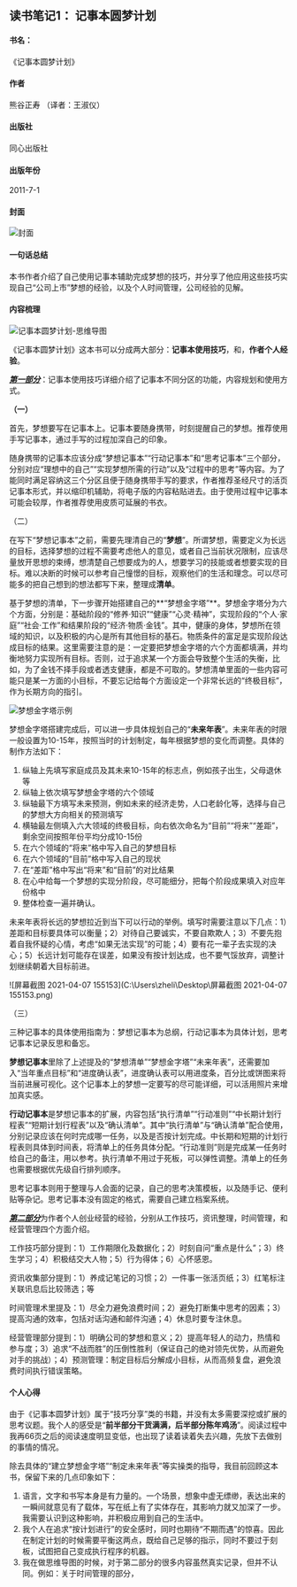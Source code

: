 ## 读书笔记1： 记事本圆梦计划

#### 书名：

《记事本圆梦计划》

#### 作者

熊谷正寿 （译者：王淑仪）

#### 出版社

同心出版社

#### 出版年份

2011-7-1

#### 封面

![封面](http://img.xidong.net/xdpic_n/0031312/3008485.jpg)

#### 一句话总结

本书作者介绍了自己使用记事本辅助完成梦想的技巧，并分享了他应用这些技巧实现自己“公司上市”梦想的经验，以及个人时间管理，公司经验的见解。

#### 内容梳理

![记事本圆梦计划-思维导图](D:\个人系统文件收集\读书笔记\笔记本圆梦计划.png)

《记事本圆梦计划》这本书可以分成两大部分：**记事本使用技巧**，和，**作者个人经验**。

<u>***第一部分***</u>：记事本使用技巧详细介绍了记事本不同分区的功能，内容规划和使用方式。

**（一）**

首先，梦想要写在记事本上。记事本要随身携带，时刻提醒自己的梦想。推荐使用手写记事本，通过手写的过程加深自己的印象。

随身携带的记事本应该分成“梦想记事本”“行动记事本”和“思考记事本”三个部分，分别对应“理想中的自己”“实现梦想所需的行动”以及“过程中的思考”等内容。为了能同时满足容纳这三个分区且便于随身携带手写的要求，作者推荐圣经尺寸的活页记事本形式，并以缩印机辅助，将电子版的内容粘贴进去。由于使用过程中记事本可能会较厚，作者推荐使用皮质可延展的书衣。

（二）

在写下“梦想记事本”之前，需要先理清自己的“**梦想**”。所谓梦想，需要定义为长远的目标，选择梦想的过程不需要考虑他人的意见，或者自己当前状况限制，应该尽量放开思想的束缚，想清楚自己想要成为的人，想要学习的技能或者想要实现的目标。难以决断的时候可以参考自己憧憬的目标，观察他们的生活和理念。可以尽可能多的把自己想到的想法都写下来，整理成**清单**。

基于梦想的清单，下一步骤开始搭建自己的**“梦想金字塔”**。梦想金字塔分为六个方面，分别是：基础阶段的“修养·知识”“健康”“心灵·精神”，实现阶段的“个人·家庭”“社会·工作”和结果阶段的“经济·物质·金钱”。其中，健康的身体，梦想所在领域的知识，以及积极的内心是所有其他目标的基石。物质条件的富足是实现阶段达成目标的结果。这里需要注意的是：一定要把梦想金字塔的六个方面都填满，并均衡地努力实现所有目标。否则，过于追求某一个方面会导致整个生活的失衡，比如，为了金钱不择手段或者透支健康，都是不可取的。梦想清单里面的一些内容可能只是某一方面的小目标，不要忘记给每个方面设定一个非常长远的“终极目标”，作为长期方向的指引。

![梦想金字塔示例](https://cc.tvbs.com.tw/img/_data/i/upload/2016/11/22/20161122112727-9eb840f1-sm.jpg)

梦想金字塔搭建完成后，可以进一步具体规划自己的“**未来年表**”。未来年表的时限一般设置为10-15年，按照当时的计划制定，每年根据梦想的变化而调整。具体的制作方法如下：

1. 纵轴上先填写家庭成员及其未来10-15年的标志点，例如孩子出生，父母退休等
2. 纵轴上依次填写梦想金字塔的六个领域
3. 纵轴最下方填写未来预测，例如未来的经济走势，人口老龄化等，选择与自己的梦想大方向相关的预测填写
4. 横轴最左侧填入六大领域的终极目标，向右依次命名为“目前”“将来”“差距”，剩余空间按照年份平均分成10-15份
5. 在六个领域的“将来”格中写入自己的梦想目标
6. 在六个领域的“目前”格中写入自己的现状
7. 在“差距”格中写出“将来”和“目前”的对比结果
8. 在心中给每一个梦想的实现分阶段，尽可能细分，把每个阶段成果填入对应年份格中
9. 整体检查一遍并确认。

未来年表将长远的梦想拉近到当下可以行动的举例。填写时需要注意以下几点：1）差距和目标要具体可以衡量；2）对待自己要诚实，不要自欺欺人；3）不要先抱着自我怀疑的心情，考虑“如果无法实现”的可能；4）要有花一辈子去实现的决心；5）长远计划可能存在误差，如果没有按计划达成，也不要气馁放弃，调整计划继续朝着大目标前进。

![屏幕截图 2021-04-07 155153](C:\Users\zheli\Desktop\屏幕截图 2021-04-07 155153.png)

（三）

三种记事本的具体使用指南为：梦想记事本为总纲，行动记事本为具体计划，思考记事本记录反思和备忘。

**梦想记事本**里除了上述提及的“梦想清单”“梦想金字塔”“未来年表”，还需要加入“当年重点目标”和“进度确认表”，进度确认表可以用进度条，百分比或饼图来将当前进展可视化。这个记事本上的梦想一定要写的尽可能详细，可以活用照片来增加真实感。

**行动记事本**是梦想记事本的扩展，内容包括“执行清单”“行动准则”“中长期计划行程表”“短期计划行程表”以及“确认清单”。其中“执行清单”与“确认清单”配合使用，分别记录应该在何时完成哪一任务，以及是否按计划完成。中长期和短期的计划行程表则具体到时间表，将清单上的任务具体分配。“行动准则”则是完成某一任务时给自己的备注，用以参考。执行清单不用过于死板，可以弹性调整。清单上的任务也需要根据优先级自行排列顺序。

思考记事本则用于整理与人会面的记录，自己的思考决策模板，以及随手记、便利贴等杂记。思考记事本没有固定的格式，需要自己建立档案系统。

<u>***第二部分***</u>为作者个人创业经营的经验，分别从工作技巧，资讯整理，时间管理，和经营管理四个方面介绍。

工作技巧部分提到：1）工作期限化及数据化；2）时刻自问“重点是什么”；3）终生学习；4）积极结交大人物；5）行为得体；6）心怀感恩。

资讯收集部分提到：1）养成记笔记的习惯；2）一件事一张活页纸；3）红笔标注关联讯息后比较筛选；等

时间管理术里提及：1）尽全力避免浪费时间；2）避免打断集中思考的因素；3）提高沟通的效率，包括对话沟通和邮件沟通；4）休息时要专注休息。

经营管理部分提到：1）明确公司的梦想和意义；2）提高年轻人的动力，热情和参与度；3）追求“不战而胜”的压倒性胜利（保证自己的绝对领先优势，从而避免对手的挑战）；4）预测管理：制定目标后分解成小目标，从而高频复盘，避免浪费时间执行错误策略。

#### 个人心得

由于《记事本圆梦计划》属于“技巧分享”类的书籍，并没有太多需要深挖或扩展的思考议题。我个人的感受是“**前半部分干货满满，后半部分陈年鸡汤**”。阅读过程中我再66页之后的阅读速度明显变低，也出现了读着读着失去兴趣，先放下去做别的事情的情况。

除去具体的“建立梦想金字塔”“制定未来年表”等实操类的指导，我目前回顾这本书，保留下来的几点印象如下：

1. 语言，文字和书写本身是有力量的。一个场景，想象中虚无缥缈，表达出来的一瞬间就意见有了载体，写在纸上有了实体存在，其影响力就又加深了一步。我需要认识到这种影响，并积极应用到自己的生活中。
2. 我个人在追求“按计划进行”的安全感时，同时也期待“不期而遇”的惊喜。因此在制定计划的时候需要平衡这两点，既给自己足够的指示，同时不要过于刻板，试图把自己变成执行程序的机器。
3. 我在做思维导图的时候，对于第二部分的很多内容虽然真实记录，但并不认同。例如：关于时间管理的部分，


